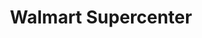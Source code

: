 ---
title: "Walmart Supercenter"
url: /dallas/walmart-supercenter-montfort-road/
shop: supermarket
---